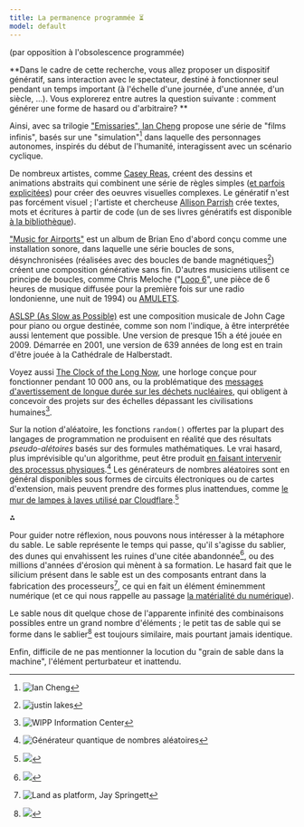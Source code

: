 ```yaml
---
title: La permanence programmée ⏳
model: default
---
```


(par opposition à l'obsolescence programmée)

**Dans le cadre de cette recherche, vous allez proposer un dispositif génératif, sans interaction avec le spectateur, destiné à fonctionner seul pendant un temps important (à l'échelle d'une journée, d'une année, d'un siècle, ...). Vous explorerez entre autres la question suivante : comment générer une forme de hasard ou d'arbitraire? **

Ainsi, avec sa trilogie ["Emissaries", Ian Cheng](https://www.moma.org/magazine/articles/40) propose une série de "films infinis", basés sur une "simulation"[^4] dans laquelle des personnages autonomes, inspirés du début de l'humanité, interagissent avec un scénario cyclique.

De nombreux artistes, comme [Casey Reas](https://reas.com/), créent des dessins et animations abstraits qui combinent une série de règles simples ([et parfois explicitées](https://reas.com/compendium_text/)) pour créer des oeuvres visuelles complexes. Le génératif n'est pas forcément visuel ; l'artiste et chercheuse [Allison Parrish](https://www.decontextualize.com/) crée textes, mots et écritures à partir de code (un de ses livres génératifs est disponible [à la bibliothèque](https://ils.bib.uclouvain.be/uclouvain/documents/2044236)). 

["Music for Airports"](https://reverbmachine.com/blog/deconstructing-brian-eno-music-for-airports/) est un album de Brian Eno d'abord conçu comme une installation sonore, dans laquelle une série boucles de sons, désynchronisées (réalisées avec des boucles de bande magnétiques[^5]) créent une composition générative sans fin. D'autres musiciens utilisent ce principe de boucles, comme Chris Meloche ("[Loop 6](https://silentrecords.bandcamp.com/album/recurring-dreams-of-the-urban-myth)", une pièce de 6 heures de musique diffusée pour la première fois sur une radio londonienne, une nuit de 1994) ou [AMULETS](https://www.youtube.com/watch?v=hJpyuzH0798).

[ASLSP (As Slow as Possible)](https://fr.wikipedia.org/wiki/Organ%C2%B2/ASLSP) est une composition musicale de John Cage pour piano ou orgue destinée, comme son nom l'indique, à être interprétée aussi lentement que possible. Une version de presque 15h a été jouée en 2009. Démarrée en 2001, une version de 639 années de long est en train d'être jouée à la Cathédrale de Halberstadt.

Voyez aussi [The Clock of the Long Now](https://en.wikipedia.org/wiki/Clock_of_the_Long_Now), une horloge conçue pour fonctionner pendant 10 000 ans, ou la problématique des [messages d'avertissement de longue durée sur les déchets nucléaires](https://fr.wikipedia.org/wiki/Messages_d%27avertissement_de_longue_dur%C3%A9e_sur_les_d%C3%A9chets_nucl%C3%A9aires), qui obligent à concevoir des projets sur des échelles dépassant les civilisations humaines[^6].

Sur la notion d'aléatoire, les fonctions `random()` offertes par la plupart des langages de programmation ne produisent en réalité que des résultats _pseudo-alétoires_ basés sur des formules mathématiques. Le vrai hasard, plus imprévisible qu'un algorithme, peut être produit [en faisant intervenir des processus physiques](https://fr.wikipedia.org/wiki/G%C3%A9n%C3%A9rateur_de_nombres_al%C3%A9atoires_mat%C3%A9riel).[^7] Les générateurs de nombres aléatoires sont en général disponibles sous formes de circuits électroniques ou de cartes d'extension, mais peuvent prendre des formes plus inattendues, comme [le mur de lampes à laves utilisé par Cloudflare](https://www.vice.com/fr/article/59yapb/10-du-trafic-internet-est-securise-par-un-mur-de-lampes-a-lave).[^8]

⁂

Pour guider notre réflexion, nous pouvons nous intéresser à la métaphore du sable. Le sable représente le temps qui passe, qu'il s'agisse du sablier, des dunes qui envahissent les ruines d'une citée abandonnée[^2], ou des millions d'années d'érosion qui mènent à sa formation. Le hasard fait que le silicium présent dans le sable est un des composants entrant dans la fabrication des processeurs[^1], ce qui en fait un élément éminemment numérique (et ce qui nous rappelle au passage [la matérialité du numérique](../nuage)).

Le sable nous dit quelque chose de l'apparente infinité des combinaisons possibles entre un grand nombre d'éléments ; le petit tas de sable qui se forme dans le sablier[^3] est toujours similaire, mais pourtant jamais identique.

Enfin, difficile de ne pas mentionner la locution du "grain de sable dans la machine", l'élément perturbateur et inattendu. 

[^1]: ![Land as platform, Jay Springett](jaymo.png)
[^2]: ![](motherboard.jpg)
[^3]: ![](sablier.gif)
[^4]: ![Ian Cheng](iancheng.png)
[^5]: ![justin lakes](justinlakesloop.jpg)
[^6]: ![WIPP Information Center](WIPP_Information_Center.png)
[^7]: ![Générateur quantique de nombres aléatoires](quantum.jpg)
[^8]: ![](lava.jpg)